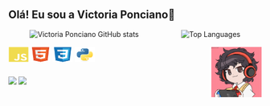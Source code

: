 ## Olá! Eu sou a Victoria Ponciano👋
<div style="display: flex; justify-content: space-around;">
  <img src="https://github-readme-stats.vercel.app/api?username=poncianovictoria&show_icons=true&rank_icon=github&theme=dracula" alt="Victoria Ponciano GitHub stats"/>
  <img src="https://github-readme-stats.vercel.app/api/top-langs/?username=poncianovictoria&layout=compact&theme=dracula" alt="Top Languages"/>
</div>
<div style="display: inline_block"><br>
  <img align="center" alt="Vic-Js" height="30" width="40" src="https://raw.githubusercontent.com/devicons/devicon/master/icons/javascript/javascript-plain.svg">
  <img align="center" alt="Vic-HTML" height="30" width="40" src="https://raw.githubusercontent.com/devicons/devicon/master/icons/html5/html5-original.svg">
  <img align="center" alt="Vic-CSS" height="30" width="40" src="https://raw.githubusercontent.com/devicons/devicon/master/icons/css3/css3-original.svg">
  <img align="center" alt="Vic-Python" height="30" width="40" src="https://raw.githubusercontent.com/devicons/devicon/master/icons/python/python-original.svg">
  <img align="right" alt="Vic-gif" height="100" width="100" src="https://github.com/poncianovictoria/poncianovictoria/blob/main/download%20(1).gif?raw=true" />
</div>

## 

<div> 
  <a href="https://www.instagram.com/poncidev"><img src="https://img.shields.io/badge/-Instagram-%23E4405F?style=for-the-badge&logo=instagram&logoColor=white" target="_blank"></a>
  <a href="https://www.linkedin.com/in/victoria-ponciano-651a5917a" target="_blank"><img src="https://img.shields.io/badge/-LinkedIn-%230077B5?style=for-the-badge&logo=linkedin&logoColor=white" target="_blank"></a> 
  
</div>







